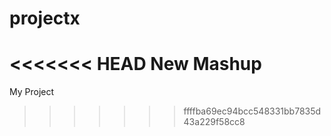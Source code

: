 projectx
========

<<<<<<< HEAD
New Mashup
=======
My Project
>>>>>>> ffffba69ec94bcc548331bb7835d43a229f58cc8

